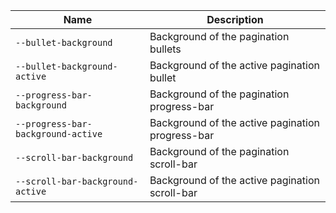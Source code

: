 
| Name | Description |
| --- | --- |
| `--bullet-background` | Background of the pagination bullets |
| `--bullet-background-active` | Background of the active pagination bullet |
| `--progress-bar-background` | Background of the pagination progress-bar |
| `--progress-bar-background-active` | Background of the active pagination progress-bar |
| `--scroll-bar-background` | Background of the pagination scroll-bar |
| `--scroll-bar-background-active` | Background of the active pagination scroll-bar |

